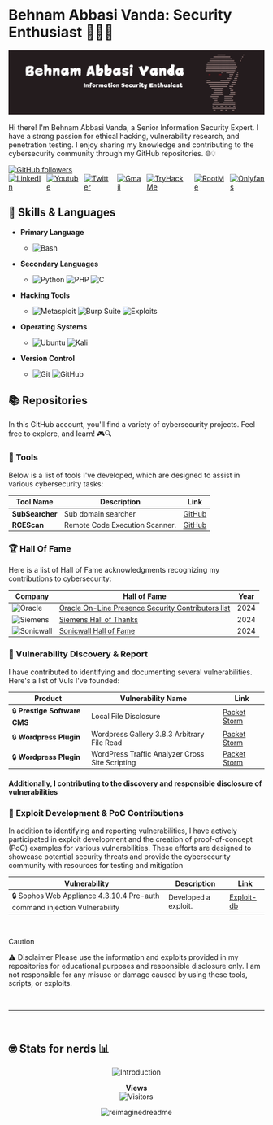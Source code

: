 # Behnam Abbasi Vanda: Security Enthusiast 👨‍💻🔐

![](./behnamvanda-header.png)


Hi there! I'm Behnam Abbasi Vanda, a Senior Information Security Expert. I have a strong passion for ethical hacking, vulnerability research, and penetration testing. I enjoy sharing my knowledge and contributing to the cybersecurity community through my GitHub repositories. 🌐💡

<a href="https://github.com/behnamvanda" target="_blank">
    <img src="https://img.shields.io/github/followers/behnamvanda?style=social" alt="GitHub followers" />
</a>
<div style="display: flex; justify-content: center; align-items: center; gap: 10px;">
    <a href="https://www.linkedin.com/in/behnam-abbasi-vanda/" target="_blank">
        <img src="https://img.shields.io/badge/LinkedIn-%230077B5.svg?&style=for-the-badge&logo=linkedin&logoColor=white" alt="LinkedIn" />
    </a>
    <a href="https://www.instagram.com/behnam-abbasi-vanda/" target="_blank">
        <img src="https://img.shields.io/badge/YouTube-red?style=for-the-badge&logo=youtube&logoColor=white" alt="Youtube" />
    </a>
    <a href="https://x.com/behnamvanda" target="_blank">
        <img src="https://img.shields.io/badge/Twitter-%23000000.svg?&style=for-the-badge&logo=x&logoColor=white" alt="Twitter" />
    </a>
    <a href="mailto:abasi.vanda@gmail.com" target="_blank">
        <img src="https://img.shields.io/badge/Gmail-D14836?style=for-the-badge&logo=gmail&logoColor=white" alt="Gmail" />
    </a>
    <a href="https://tryhackme.com/p/behnamvanda" target="_blank">
        <img src="https://img.shields.io/badge/TryHackMe-%230b0557.svg?&style=for-the-badge&logo=tryhackme&logoColor=white" alt="TryHackMe" />
    </a>
    <a href="https://www.root-me.org/Behnam-Vanda" target="_blank">
        <img src="https://img.shields.io/badge/RootMe-%2313ad05.svg?&style=for-the-badge&logo=rootme&logoColor=white" alt="RootMe" />
    </a>
    <a href="https://www.youtube.com/watch?v=dQw4w9WgXcQ" target="_blank">
        <img src="https://img.shields.io/badge/OnlyFans-%231877F2.svg?&style=for-the-badge&logo=onlyfans&logoColor=white" alt="Onlyfans" />
    </a>
</div>

## 🧰 Skills & Languages

- **Primary Language**
  - ![Bash](https://www.vectorlogo.zone/logos/gnu_bash/gnu_bash-ar21.svg)

- **Secondary Languages**  
  - ![Python](https://img.shields.io/badge/Python-%233776AB.svg?&style=for-the-badge&logo=python&logoColor=white)
 ![PHP](https://img.shields.io/badge/PHP-%23777BB4.svg?&style=for-the-badge&logo=php&logoColor=white) ![C](https://img.shields.io/badge/C-%23A8B9CC.svg?&style=for-the-badge&logo=c&logoColor=white) 


- **Hacking Tools**
  - ![Metasploit](https://img.shields.io/badge/Metasploit-%23000000.svg?&style=for-the-badge&logo=metasploit&logoColor=blue) ![Burp Suite](https://img.shields.io/badge/Burp_Suite-%23ff7b00.svg?&style=for-the-badge&logo=burp-suite&logoColor=white) ![Exploits](https://img.shields.io/badge/My%20Own%20Exploits-%23FF4500.svg?&style=for-the-badge&logo=security&logoColor=white)

- **Operating Systems**
   - ![Ubuntu](https://img.shields.io/badge/Ubuntu-E95420?style=for-the-badge&logo=Ubuntu&logoColor=white) ![Kali](https://img.shields.io/badge/Kali-%2300c8ff.svg?&style=for-the-badge&logo=kalilinux&logoColor=white) 
 
- **Version Control**
  - ![Git](https://img.shields.io/badge/Git-%23F05032.svg?&style=for-the-badge&logo=git&logoColor=white) ![GitHub](https://img.shields.io/badge/GitHub-%23181717.svg?&style=for-the-badge&logo=github&logoColor=white)

## 📚 Repositories

In this GitHub account, you'll find a variety of cybersecurity projects. Feel free to explore, and learn! 🎮🔍

### 📁 Tools

Below is a list of tools I've developed, which are designed to assist in various cybersecurity tasks:

| Tool Name | Description | Link |
|-----------|-------------|------|
| **SubSearcher** | Sub domain searcher | [GitHub](https://github.com/behnamvanda/SubSearcher) |
| **RCEScan** | Remote Code Execution Scanner. | [GitHub](https://github.com/behnamvanda/rce-scan) |

### 🏆 Hall Of Fame

Here is a list of Hall of Fame acknowledgments recognizing my contributions to cybersecurity:

| Company | Hall of Fame | Year |
|---------|--------------|------|
| ![Oracle](https://img.shields.io/badge/-Oracle-F80000?style=flat&logo=oracle&logoColor=white) | [Oracle On-Line Presence  Security Contributors list](https://www.oracle.com/security-alerts/cpujul2024.html) | 2024 |
| ![Siemens](https://img.shields.io/badge/-Siemens-blue?style=plastic&logo=siemens&logoColor=white) | [Siemens Hall of Thanks](https://www.siemens.com/global/en/products/services/cert/hall-of-thanks.html) | 2024 |
| ![Sonicwall](https://img.shields.io/badge/-SonicWall-FF791A?style=flat&logo=sonicwall&logoColor=white) | [Sonicwall Hall of Fame](https://psirt.global.sonicwall.com/hall-of-fame) | 2024 |

### 🚨 Vulnerability Discovery & Report

I have contributed to identifying and documenting several vulnerabilities. Here's a list of Vuls I've founded:

| Product | Vulnerability Name | Link |
|--------|-------------|------|
| 🔒 **Prestige Software CMS** | Local File Disclosure | [Packet Storm](https://packetstormsecurity.com/files/122118/Prestige-Software-CMS-File-Disclosure.html) |
| 🔒 **Wordpress Plugin** | Wordpress Gallery 3.8.3 Arbitrary File Read |  [Packet Storm](https://packetstormsecurity.com/files/119458/WordPress-Gallery-3.8.3-Arbitrary-File-Read.html) |
| 🔒 **Wordpress Plugin** | WordPress Traffic Analyzer Cross Site Scripting |  [Packet Storm](https://packetstormsecurity.com/files/121167/WordPress-Traffic-Analyzer-Cross-Site-Scripting.html) |




#### Additionally, I contributing to the discovery and responsible disclosure of vulnerabilities

### 🚨 Exploit Development & PoC Contributions

In addition to identifying and reporting vulnerabilities, I have actively participated in exploit development and the creation of proof-of-concept (PoC) examples for various vulnerabilities. These efforts are designed to showcase potential security threats and provide the cybersecurity community with resources for testing and mitigation

| Vulnerability | Description | Link |
|---------------|-------------|------|
| 🔒 Sophos Web Appliance 4.3.10.4 Pre-auth command injection Vulnerability | Developed a exploit. | [Exploit-db](https://www.exploit-db.com/exploits/51396) |

</br>

> [!CAUTION]
> ⚠️ Disclaimer
> Please use the information and exploits provided in my repositories for educational purposes and responsible disclosure only. I am not responsible for any misuse or damage caused by using these tools, scripts, or exploits.

</br>

---

</br>

## 🤓 Stats for nerds 📊

<p align="center">
  <img src="https://readme-typing-svg.herokuapp.com/?font=JetBrains+Mono&duration=2000&color=00FF00&center=true&vCenter=true&lines=i%20love%20shells%20:~%23" alt="Introduction">
</p>

<p align="center">
  <strong>Views</strong>
  <br>
  <img src="https://profile-counter.glitch.me/behnamvanda/count.svg" alt="Visitors">
</p>

<p align="center">
  <img src="https://myreadme.vercel.app/api/embed/behnamvanda?panels=userstatistics,toprepositories,toplanguages,commitgraph" alt="reimaginedreadme">
</p>
